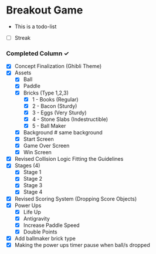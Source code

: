 # Breakout Game
- This is a todo-list
- [ ] Streak

### Completed Column ✓
- [x] Concept Finalization (Ghibli Theme)
- [x] Assets 
    - [x] Ball
    - [x] Paddle
    - [x] Bricks (Type 1,2,3)
        - [x] 1 - Books (Regular)
        - [x] 2 - Bacon (Sturdy)
        - [x] 3 - Eggs (Very Sturdy)
        - [x] 4 - Stone Slabs (Indestructible)
        - [x] 5 - Ball Maker
    - [x] Background # same background
    - [x] Start Screen
    - [x] Game Over Screen
    - [x] Win Screen
- [x] Revised Collision Logic Fitting the Guidelines
- [x] Stages (4)
    - [x] Stage 1
    - [x] Stage 2
    - [x] Stage 3
    - [x] Stage 4

- [x] Revised Scoring System (Dropping Score Objects)
- [x] Power Ups
    - [x] Life Up
    - [x] Antigravity
    - [x] Increase Paddle Speed
    - [x] Double Points
- [x] Add ballmaker brick type
- [x] Making the power ups timer pause when ball/s dropped
